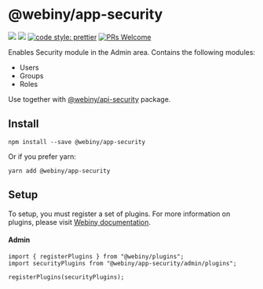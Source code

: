 # @webiny/app-security
[![](https://img.shields.io/npm/dw/@webiny/app-security.svg)](https://www.npmjs.com/package/@webiny/app-security) 
[![](https://img.shields.io/npm/v/@webiny/app-security.svg)](https://www.npmjs.com/package/@webiny/app-security)
[![code style: prettier](https://img.shields.io/badge/code_style-prettier-ff69b4.svg?style=flat-square)](https://github.com/prettier/prettier)
[![PRs Welcome](https://img.shields.io/badge/PRs-welcome-brightgreen.svg?style=flat-square)](http://makeapullrequest.com)

Enables Security module in the Admin area. Contains the following
modules:
- Users
- Groups
- Roles

Use together with [@webiny/api-security](../api-security) package.

## Install
```
npm install --save @webiny/app-security
```

Or if you prefer yarn: 
```
yarn add @webiny/app-security
```

## Setup
To setup, you must register a set of plugins. For more information on 
plugins, please visit [Webiny documentation](https://docs.webiny.com/docs/developer-tutorials/plugins-crash-course).

#### Admin
```
import { registerPlugins } from "@webiny/plugins";
import securityPlugins from "@webiny/app-security/admin/plugins";

registerPlugins(securityPlugins);
```
